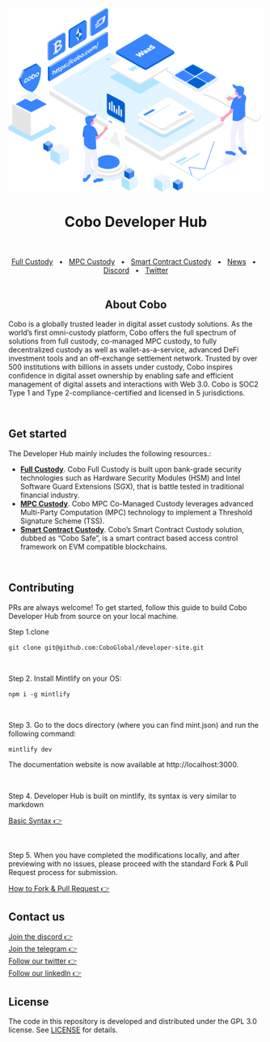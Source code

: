 <p align="center">
  <a href="https://developers.cobo.com">
    <img src="images/instroduction.png">
  </a>
</p>

<div align="center">
  <h1>Cobo Developer Hub</h1>

  <br />
  <br />
  <a href="https://developers.cobo.com/full-custody/introduction">Full Custody</a>
  <span>&nbsp;&nbsp;•&nbsp;&nbsp;</span>
  <a href="https://developers.cobo.com/mpc-custody/mpc-introduction">MPC Custody</a>
  <span>&nbsp;&nbsp;•&nbsp;&nbsp;</span>
  <a href="https://developers.cobo.com/smart-contract-custody/cobosafe">Smart Contract Custody</a>
  <span>&nbsp;&nbsp;•&nbsp;&nbsp;</span>
  <a href="https://www.cobo.com/web3/channel/news">News</a>
  <span>&nbsp;&nbsp;•&nbsp;&nbsp;</span>
  <a href="https://discord.gg/FaZwQ9WYpj">Discord</a>
  <span>&nbsp;&nbsp;•&nbsp;&nbsp;</span>
  <a href="https://twitter.com/Cobo_Global">Twitter</a>
  <br />

</div>

<br />

<div align="center">
  <h2>About Cobo</h2>
  <p align="left">
  Cobo is a globally trusted leader in digital asset custody solutions.
  As the world’s first omni-custody platform, Cobo offers the full spectrum of solutions from full custody,
  co-managed MPC custody, to fully decentralized custody as well as wallet-as-a-service,
  advanced DeFi investment tools and an off-exchange settlement network.
  Trusted by over 500 institutions with billions in assets under custody,
  Cobo inspires confidence in digital asset ownership by enabling safe and efficient management of digital assets and interactions with Web 3.0.
  Cobo is SOC2 Type 1 and Type 2-compliance-certified and licensed in 5 jurisdictions.
  </p>
</div>

<br/>


## Get started

The Developer Hub mainly includes the following resources.:
- **[Full Custody](https://developers.cobo.com/full-custody/introduction)**. Cobo Full Custody is built upon bank-grade security technologies such as Hardware Security Modules (HSM) and Intel Software Guard Extensions (SGX), that is battle tested in traditional financial industry.
- **[MPC Custody](https://developers.cobo.com/mpc-custody/mpc-introduction)**. Cobo MPC Co-Managed Custody leverages advanced Multi-Party Computation (MPC) technology to implement a Threshold Signature Scheme (TSS).
- **[Smart Contract Custody](https://developers.cobo.com/smart-contract-custody/cobosafe)**. Cobo’s Smart Contract Custody solution, dubbed as “Cobo Safe”, is a smart contract based access control framework on EVM compatible blockchains.
<br />


## Contributing
PRs are always welcome! To get started, follow this guide to build Cobo Developer Hub from
source on your local machine.


Step 1.clone
```
git clone git@github.com:CoboGlobal/developer-site.git
```
<br />

Step 2. Install Mintlify on your OS:
```
npm i -g mintlify
```
<br />

Step 3.  Go to the docs directory (where you can find mint.json) and run the following command:
```
mintlify dev
```
The documentation website is now available at http://localhost:3000.

<br />

Step 4. Developer Hub is built on mintlify, its syntax is very similar to markdown

[Basic Syntax 👉](https://mintlify.com/docs/introduction)

<br />


Step 5. When you have completed the modifications locally, and after previewing with no issues,
        please proceed with the standard Fork & Pull Request process for submission.

[How to Fork & Pull Request 👉](https://gist.github.com/Chaser324/ce0505fbed06b947d962)
<br />

## Contact us

[Join the discord 👉](https://discord.gg/FaZwQ9WYpj)
<br />
[Join the telegram 👉](https://t.me/coboglobal)
<br />
[Follow our twitter 👉](https://twitter.com/Cobo_Global)
<br />
[Follow our linkedln 👉](https://www.linkedin.com/company/cobo-global/)

## License
The code in this repository is developed and distributed under the
GPL 3.0 license. See [LICENSE](LICENSE) for details.

